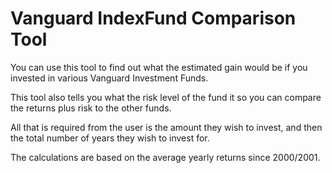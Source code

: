 # Vanguard IndexFund Comparison Tool

You can use this tool to find out what the estimated gain would be if you invested in various Vanguard Investment Funds.

This tool also tells you what the risk level of the fund it so you can compare the returns plus risk to the other funds.

All that is required from the user is the amount they wish to invest, and then the total number of years they wish to invest for.

The calculations are based on the average yearly returns since 2000/2001.